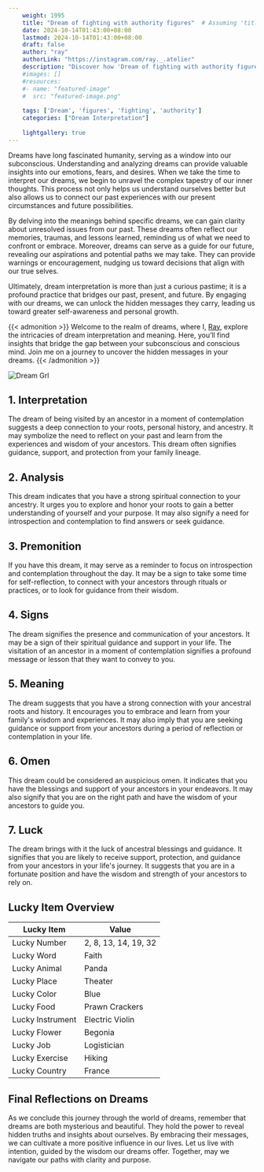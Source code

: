 ```yaml
---
    weight: 1995
    title: "Dream of fighting with authority figures"  # Assuming 'title' column exists
    date: 2024-10-14T01:43:00+08:00
    lastmod: 2024-10-14T01:43:00+08:00
    draft: false
    author: "ray"
    authorLink: "https://instagram.com/ray._.atelier"
    description: "Discover how 'Dream of fighting with authority figures' can interpret your future and uncover its significant meanings in your life."
    #images: []
    #resources:
    #- name: "featured-image"
    #  src: "featured-image.png"
    
    tags: ['Dream', 'figures', 'fighting', 'authority']
    categories: ["Dream Interpretation"]
    
    lightgallery: true
---
```

    
Dreams have long fascinated humanity, serving as a window into our subconscious. Understanding and analyzing dreams can provide valuable insights into our emotions, fears, and desires. When we take the time to interpret our dreams, we begin to unravel the complex tapestry of our inner thoughts. This process not only helps us understand ourselves better but also allows us to connect our past experiences with our present circumstances and future possibilities.

By delving into the meanings behind specific dreams, we can gain clarity about unresolved issues from our past. These dreams often reflect our memories, traumas, and lessons learned, reminding us of what we need to confront or embrace. Moreover, dreams can serve as a guide for our future, revealing our aspirations and potential paths we may take. They can provide warnings or encouragement, nudging us toward decisions that align with our true selves.

Ultimately, dream interpretation is more than just a curious pastime; it is a profound practice that bridges our past, present, and future. By engaging with our dreams, we can unlock the hidden messages they carry, leading us toward greater self-awareness and personal growth.

{{< admonition >}}
Welcome to the realm of dreams, where I, [Ray](https://instagram.com/ray._.atelier), explore the intricacies of dream interpretation and meaning. Here, you’ll find insights that bridge the gap between your subconscious and conscious mind. Join me on a journey to uncover the hidden messages in your dreams.
{{< /admonition >}}

![Dream Grl](https://cdn.pixabay.com/photo/2017/11/02/03/35/gothic-2910057_1280.jpg "Dream Grl")

## 1. Interpretation
 The dream of being visited by an ancestor in a moment of contemplation suggests a deep connection to your roots, personal history, and ancestry. It may symbolize the need to reflect on your past and learn from the experiences and wisdom of your ancestors. This dream often signifies guidance, support, and protection from your family lineage.

## 2. Analysis
 This dream indicates that you have a strong spiritual connection to your ancestry. It urges you to explore and honor your roots to gain a better understanding of yourself and your purpose. It may also signify a need for introspection and contemplation to find answers or seek guidance.

## 3. Premonition
 If you have this dream, it may serve as a reminder to focus on introspection and contemplation throughout the day. It may be a sign to take some time for self-reflection, to connect with your ancestors through rituals or practices, or to look for guidance from their wisdom.

## 4. Signs
 The dream signifies the presence and communication of your ancestors. It may be a sign of their spiritual guidance and support in your life. The visitation of an ancestor in a moment of contemplation signifies a profound message or lesson that they want to convey to you.

## 5. Meaning
 The dream suggests that you have a strong connection with your ancestral roots and history. It encourages you to embrace and learn from your family's wisdom and experiences. It may also imply that you are seeking guidance or support from your ancestors during a period of reflection or contemplation in your life.

## 6. Omen
 This dream could be considered an auspicious omen. It indicates that you have the blessings and support of your ancestors in your endeavors. It may also signify that you are on the right path and have the wisdom of your ancestors to guide you.

## 7. Luck
 The dream brings with it the luck of ancestral blessings and guidance. It signifies that you are likely to receive support, protection, and guidance from your ancestors in your life's journey. It suggests that you are in a fortunate position and have the wisdom and strength of your ancestors to rely on.

## Lucky Item Overview
| Lucky Item          | Value              |
|---------------|--------------------|
| Lucky Number        | 2, 8, 13, 14, 19, 32  |
| Lucky Word          | Faith |
| Lucky Animal        | Panda |
| Lucky Place         | Theater     |
| Lucky Color         | Blue     |
| Lucky Food          | Prawn Crackers      |
| Lucky Instrument    | Electric Violin |
| Lucky Flower        | Begonia    |
| Lucky Job           | Logistician       |
| Lucky Exercise      | Hiking  |
| Lucky Country       | France    |


##  Final Reflections on Dreams

As we conclude this journey through the world of dreams, remember that dreams are both mysterious and beautiful. They hold the power to reveal hidden truths and insights about ourselves. By embracing their messages, we can cultivate a more positive influence in our lives. Let us live with intention, guided by the wisdom our dreams offer. Together, may we navigate our paths with clarity and purpose.
